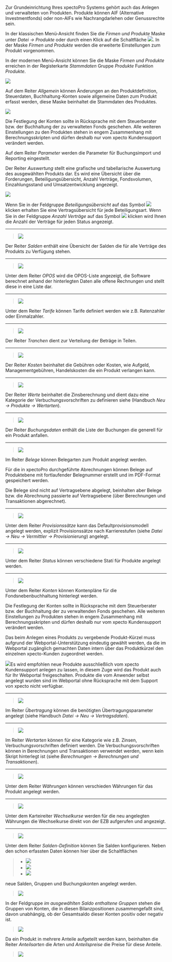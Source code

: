 Zur Grundeinrichtung Ihres xpectoPro Systems gehört auch das Anlegen und verwalteten von Produkten. Produkte können  AIF (Alternative Investmentfonds) oder non-AIFs wie Nachrangdarlehen oder Genussrechte sein. 

In der klassischen Menü-Ansicht finden Sie die *Firmen und Produkte* Maske  unter *Datei → Produkte* oder durch einen Klick auf die Schaltfläche ![](http://xpecto.github.io/docs/img/img_1461577656123.png). 
In der Maske *Firmen und Produkte* werden die erweiterte Einstellungen zum Produkt vorgenommen.

In der modernen Menü-Ansicht können Sie die Maske *Firmen und Produkte* erreichen in der Registerkarte *Stammdaten* Gruppe *Produkte* Funktion *Produkte*.

![](http://xpecto.github.io/docs/img/img_1461577830927.png)

Auf dem Reiter *Allgemein* können Änderungen an den Produktdefinition, Steuerdaten, Buchhaltung-Konten sowie allgemeine Daten zum Produkt erfasst werden, diese Maske beinhaltet die Stammdaten des Produktes.

![](http://xpecto.github.io/docs/xpecto/Datei/Produkte/Firmen_und_Produkte.png)

Die Festlegung der Konten sollte in Rücksprache mit dem Steuerberater bzw. der Buchhaltung der zu verwalteten Fonds geschehen. Alle weiteren Einstellungen zu den Produkten stehen in engem Zusammenhang mit Berechnungsskripten und dürfen deshalb nur vom xpecto Kundensupport verändert werden. 

Auf dem Reiter *Parameter* werden die Parameter für Buchungsimport und Reporting eingestellt.

Der Reiter *Auswertung* stellt eine grafische und tabellarische Auswertung des ausgewählten Produkts dar. Es wird eine Übersicht über die Forderungen, Beteiligungsübersicht, Anzahl Verträge, Fondsvolumen, Einzahlungsstand und Umsatzentwicklung angezeigt.

![](http://xpecto.github.io/docs/img/img_1461578732123.png)

Wenn Sie in der Feldgruppe  *Beteiligungsübersicht* auf das Symbol ![](http://xpecto.github.io/docs/img/img_1461578499376.png)  klicken erhalten Sie eine Vertragsübersicht für jede Beteiligungsart.
Wenn Sie in der Feldgruppe *Anzahl Verträge* auf das Symbol  ![](http://xpecto.github.io/docs/img/img_1461578510912.png) klicken wird Ihnen die Anzahl der Verträge für jeden Status angezeigt.


----------

> ![](http://xpecto.github.io/docs/xpecto/Datei/Produkte/Menue_Salden.png)

 Der Reiter *Salden* enthält eine Übersicht der Salden die für alle Verträge des Produkts zu Verfügung stehen. 

----------

>![](http://xpecto.github.io/docs/xpecto/Datei/Produkte/Menue_opos.png)

Unter dem Reiter *OPOS* wird die OPOS-Liste angezeigt, die Software berechnet anhand der hinterlegten Daten alle offene Rechnungen und stellt diese in eine Liste dar. 

----------

>![](http://xpecto.github.io/docs/xpecto/Datei/Produkte/Menue_Tarife.png)

Unter dem Reiter *Tarife* können Tarife definiert werden wie z.B. Ratenzahler oder Einmalzahler.

----------

>![](http://xpecto.github.io/docs/xpecto/Datei/Produkte/Menue_Tranchen.png)

Der Reiter *Tranchen* dient zur Verteilung der Beträge in Teilen.

----------

>![](http://xpecto.github.io/docs/xpecto/Datei/Produkte/Menue_Kosten.png)

Der Reiter *Kosten* beinhaltet die Gebühren oder Kosten, wie Aufgeld, Managementgebühren, Handelskosten die ein Produkt verlangen kann. 

----------

>![](http://xpecto.github.io/docs/xpecto/Datei/Produkte/Menue_Wertarten.png)

Der Reiter *Werte* beinhaltet die Zinsberechnung und dient dazu eine Kategorie der Verbuchungsvorschriften zu definieren siehe (Handbuch *Neu → Produkte → Wertarten*).

----------

>![](http://xpecto.github.io/docs/xpecto/Datei/Produkte/Menue_Buchungsdaten.png)

Der Reiter *Buchungsdaten* enthält die Liste der Buchungen die generell für ein Produkt anfallen. 

----------

>![](http://xpecto.github.io/docs/xpecto/Datei/Produkte/Menue_Belege.png)

Im Reiter *Belege* können Belegarten zum Produkt angelegt werden. 

Für die in xpectoPro durchgeführte Abrechnungen können Belege auf Produktebene mit fortlaufender Belegnummer erstellt und im PDF-Format gespeichert werden. 

Die Belege sind nicht auf Vertragsebene abgelegt, beinhalten aber Belege bzw. die Abrechnung passierte auf Vertragsebene (über Berechnungen und Transaktionen abgerechnet).

----------

>![](http://xpecto.github.io/docs/xpecto/Datei/Produkte/Menue_Provisionssaetze.png)

Unter dem Reiter *Provisionssätze* kann das Defaultprovisionsmodell angelegt werden, explizit Provisionssätze nach Karrierestufen (siehe *Datei → Neu → Vermittler → Provisionierung*) angelegt.

----------

>![](http://xpecto.github.io/docs/xpecto/Datei/Produkte/Menue_Status.png)

Unter dem Reiter  *Status* können verschiedene Statí für Produkte angelegt werden.

----------

>![](http://xpecto.github.io/docs/xpecto/Datei/Produkte/Menue_Konten.png)

Unter dem Reiter *Konten* können Kontenpläne für die Fondsnebenbuchhaltung hinterlegt werden. 

Die Festlegung der Konten sollte in Rücksprache mit dem Steuerberater bzw. der Buchhaltung der zu verwaltenden Fonds geschehen. 
Alle weiteren Einstellungen zu Produkten stehen in engem Zusammenhang mit Berechnungsskripten und dürfen deshalb nur vom xpecto Kundensupport verändert werden. 

Das beim Anlegen eines Produkts zu vergebende Produkt-Kürzel muss aufgrund der Webportal-Unterstützung eindeutig gewählt werden, da die im Webportal zugänglich gemachten Daten intern über das Produktkürzel den einzelnen xpecto-Kunden zugeordnet werden. 

![](http://xpecto.github.io/docs/xpecto/Grafiken/gr_gluehbirne.jpg)Es wird empfohlen neue Produkte ausschließlich vom xpecto Kundensupport anlegen zu lassen, in diesem Zuge wird das Produkt auch für Ihr Webportal freigeschalten. Produkte die vom Anwender selbst angelegt wurden sind im Webportal ohne Rücksprache mit dem Support von xpecto nicht verfügbar.


----------

>![](http://xpecto.github.io/docs/xpecto/Datei/Produkte/Menue_Uebertragung.png)

Im Reiter *Übertragung* können die benötigten Übertragungsparameter angelegt (siehe Handbuch *Datei  → Neu  → Vertragsdaten*).

----------

>![](http://xpecto.github.io/docs/xpecto/Datei/Produkte/Menue_Wertarten.png)

Im Reiter *Wertarten* können für eine Kategorie wie z.B. Zinsen, Verbuchungsvorschriften definiert werden. 
Die Verbuchungsvorschriften können in Berechnungen und Transaktionen verwendet werden, wenn kein Skript hinterlegt ist (siehe *Berechnungen → Berechnungen und Transaktionen*).

----------

>![](http://xpecto.github.io/docs/xpecto/Datei/Produkte/Menue_Waehrungen.png)

Unter dem Reiter *Währungen* können verschieden Währungen für das Produkt angelegt werden.

----------

>![](http://xpecto.github.io/docs/xpecto/Datei/Produkte/Menue_Wechselkurse.png)

Unter dem Karteireiter *Wechselkurse* werden für die neu angelegten Währungen die Wechselkurse direkt von der EZB aufgerufen und angezeigt.

----------

>![](http://xpecto.github.io/docs/xpecto/Datei/Produkte/Menue_Salden.png)

Unter dem Reiter *Salden-Definition* können Sie Salden konfigurieren. 
Neben den schon erfassten Daten können hier über die Schaltflächen 

> - ![](http://xpecto.github.io/docs/img/img_1461582240266.png)
> - ![](http://xpecto.github.io/docs/img/img_1461581915169.png)
> - ![](http://xpecto.github.io/docs/img/img_1461581940776.png) 
 
neue Salden, Gruppen und Buchungskonten angelegt werden.

>![](http://xpecto.github.io/docs/img/img_1461581709647.png)

In der Feldgruppe *im ausgewählten Saldo enthaltene Gruppen* stehen die Gruppen von Konten, die in diesen Bilanzpositionen zusammengefaßt sind, davon unabhängig, ob der Gesamtsaldo dieser Konten positiv oder negativ ist.

>![](http://xpecto.github.io/docs/img/img_1461581862253.png)

Da ein Produkt  in mehrere Anteile aufgeteilt werden kann, beinhalten die Reiter *Anteilsarten* die Arten und *Anteilspreise* die Preise für diese Anteile.

>![](http://xpecto.github.io/docs/xpecto/Datei/Produkte/Anteilsarten_Anteilspreise.png)
